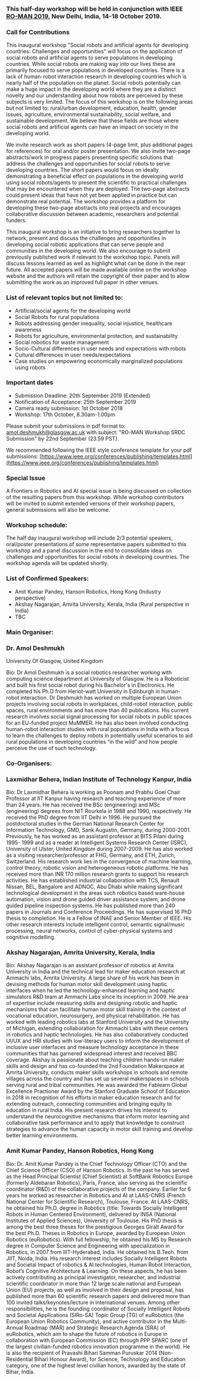 ### This half-day workshop will be held in conjunction with IEEE [RO-MAN 2019](https://ro-man2019.org/), New Delhi, India, 14-18 October 2019.

### Call for Contributions
This inaugural workshop "Social robots and artificial agents for developing countries: Challenges and opportunities" will focus on the application of social robots and artificial agents to serve populations in developing countries. While social robots are making way into our lives these are primarily focused to serve populations in developed countries. There is a lack of human-robot interaction research in developing countries which is nearly half of the population on the planet. Social robots potentially can make a huge impact in the developing world where they are a distinct novelty and our understanding about how robots are perceived by these subjects is very limited. The focus of this workshop is on the following areas but not limited to: rural/urban development, education, health, gender issues, agriculture, environmental sustainability, social welfare, and sustainable development. We believe that these fields are those where social robots and artificial agents can have an impact on society in the developing world. 

We invite research work as short papers (4-page limit, plus additional pages for references) for oral and/or poster presentation. We also invite two-page abstracts/work in progress papers presenting specific solutions that address the challenges and opportunities for social robots to serve developing countries. The short papers would focus on ideally demonstrating a beneficial effect on populations in the developing world using social robots/agents to present the scientific to practical challenges that may be encountered when they are deployed. The two-page abstracts could present ideas that have not yet been applied in practice but can demonstrate real potential. The workshop provides a platform for developing these two-page abstracts into real projects and encourages collaborative discussion between academic, researchers and potential funders.

This inaugural workshop is an initiative to bring researchers together to network, present and discuss the challenges and opportunities in developing social robotic applications that can serve people and communities in the developing world. We also encourage to submit previously published work if relevant to the workshop topic. Panels will discuss lessons learned as well as highlight what can be done in the near future. All accepted papers will be made available online on the workshop website and the authors will retain the copyright of their paper and to allow submitting the work as an improved full paper in other venues.

### List of relevant topics but not limited to:
* Artificial/social agents for the developing world
* Social Robots for rural populations
* Robots addressing gender inequality, social injustice, healthcare awareness
* Robots for agriculture, environmental protection, and sustainability 
* Social robotics for waste management 
* Socio-Cultural differences in user needs and expectations with robots
* Cultural differences in user needs/expectations 
* Case studies on empowering economically marginalized populations using robots

### Important dates

  * Submission Deadline: 20th September 2019 (Extended)
  * Notification of Acceptance: 25th September 2019
  * Camera ready submission: 1st October 2018
  * Workshop: 17th October, 8.30am-1.00pm

Please submit your submissions in pdf format to: amol.deshmukh@glasgow.ac.uk with subject: "RO-MAN Workshop SRDC Submission" by 22nd September (23.59 PST).

We recommended following the IEEE style conference template for your pdf submissions: [https://www.ieee.org/conferences/publishing/templates.html](https://www.ieee.org/conferences/publishing/templates.html)

### Special Issue
A Frontiers in Robotics and AI special issue is being discussed on collection of the resulting papers from this workshop. While workshop contributors will be invited to submit extended versions of their workshop papers, general submissions will also be welcome.

### Workshop schedule: 
The half day inaugural workshop will include 2/3 potential speakers, oral/poster presentations of some representative papers submitted to this workshop and a panel discussion in the end to consolidate ideas on challenges and opportunities for social robots in developing countries. The workshop agenda will be updated shortly.

### List of Confirmed Speakers:
* Amit Kumar Pandey, Hanson Robotics, Hong Kong (Industry perspective)
* Akshay Nagarajan, Amrita University, Kerala, India (Rural perspective in India)
* TBC

### Main Organiser:
### Dr. Amol Deshmukh
University Of Glasgow, United Kingdom

Bio: Dr Amol Deshmukh is a social robotics researcher working with computing science department at University of Glasgow. He is a Roboticist and built his first social robot during his Bachelor's in Electronics. He completed his Ph.D from Heriot-watt University in Edinburgh in human-robot interaction. Dr Deshmukh has worked on multiple European Union projects involving social robots in workplaces, child-robot interaction, public spaces, rural environments and has more than 40 publications. His current research involves social signal processing for social robots in public spaces for an EU-funded project MuMMER. He has also been involved conducting human-robot interaction studies with rural populations in India with a focus to learn the challenges to deploy robots in potentially useful scenarios to aid rural populations in developing countries “in the wild” and how people perceive the use of such technology.


### Co-Organisers:
### Laxmidhar Behera, Indian Institute of Technology Kanpur, India
Bio: Dr Laxmidhar Behera is working as Poonam and Prabhu Goel Chair Professor at IIT Kanpur having research and teaching experience of more than 24 years. He has received the BSc (engineering) and MSc (engineering) degrees from NIT Rourkela in 1988 and 1990, respectively. He received the PhD degree from IIT Delhi in 1996. He pursued the postdoctoral studies in the German National Research Center for Information Technology, GMD, Sank Augustin, Germany, during 2000-2001. Previously, he has worked as an assistant professor at BITS Pilani during 1995- 1999 and as a reader at Intelligent Systems Research Center (ISRC), University of Ulster, United Kingdom during 2007-2009. He has also worked as a visiting researcher/professor at FHG, Germany, and ETH, Zurich, Switzerland. His  research work lies in the convergence of machine learning, control theory, robotic vision and heterogeneous robotic platforms.  He has received more than INR 170 million research grants to support his research activities. He has established industrial collaboration with TCS, Renault Nissan, BEL, Bangalore and ADNOC, Abu Dhabi while making significant technological development in the areas such robotics based ware-house automation, vision and drone guided driver assistance system, and drone guided pipeline inspection systems. He has published more than 240 papers in Journals and Conference Proceedings. He has supervised 16 PhD thesis to completion. He is a Fellow of INAE and Senior Member of IEEE. His other research interests include intelligent control, semantic signal/music processing, neural networks, control of cyber-physical systems and cognitive modelling.

### Akshay Nagarajan, Amrita University, Kerala, India
Bio: Akshay Nagarajan is an assistant professor of robotics at Amrita University in India and the technical lead for maker education research at Ammachi labs, Amrita University. A large share of his work has been in devising methods for human motor skill development using haptic interfaces when he led the technology-enhanced learning and haptic simulators R&D team at Ammachi Labs since its inception in 2009. He area of expertise include measuring skills and designing robotic and haptic mechanisms that can facilitate human motor skill training in the context of vocational education, neurosurgery, and physical rehabilitation. He has worked with leading robotics labs at Stanford University and the University of Michigan, extending collaboration for Ammachi Labs with these centers in robotics and haptic technologies. He has also collaboratively conducted UI/UX and HRI studies with low-literacy users to inform the development of inclusive user interfaces and measure technology acceptance in these communities that has garnered widespread interest and received BBC coverage. Akshay is passionate about teaching children hands-on maker skills and design and has co-founded the 2nd Foundation Makerspace at Amrita University, conducts maker skills workshops in schools and remote villages across the country and has set up several makerspaces in schools serving rural and tribal communities. He was awarded the Fablearn Global Excellence Practioner Award by the Stanford Graduate School of Education in 2018 in recognition of his efforts in maker education research and for extending outreach, connecting communities and bringing equity to education in rural India. His present research drives his interest to understand the neurocognitive mechanisms that inform motor learning and collaborative task performance and to apply that knowledge to construct strategies to advance the human capacity in motor skill training and develop better learning environments.

### Amit Kumar Pandey, Hanson Robotics, Hong Kong
Bio: Dr. Amit Kumar Pandey is the Chief Technology Officer (CTO) and the Chief Science Officer (CSO) of Hanson Robotics. In the past he has served as the Head Principal Scientist (Chief Scientist) at SoftBank Robotics Europe (formerly Aldebaran Robotics), Paris, France, also serving as the scientific coordinator (R&D) of the collaborative projects of the company. Earlier for 6 years he worked as researcher in Robotics and AI at LAAS-CNRS (French National Center for Scientific Research), Toulouse, France. At LAAS-CNRS, he obtained his Ph.D. degree in Robotics (title: Towards Socially Intelligent Robots in Human Centered Environment), delivered by INSA (National Institutes of Applied Sciences), University of Toulouse. His PhD thesis is among the best three theses for the prestigious Georges Giralt Award for the best Ph.D. Theses in Robotics in Europe, awarded by European Union Robotics (euRobotics). With full fellowship, he obtained his MS by Research degree in Computer Science and Engineering with specialization in Robotics, in 2007 from IIIT-Hyderabad, India. He obtained his B.Tech. from JIIT, Noida, India. His research interest includes Socially Intelligent Robots and Societal Impact of robotics & AI technologies, Human Robot Interaction, Robot’s Cognitive Architecture & Learning. On these aspects, he has been actively contributing as principal investigator, researcher, and industrial scientific coordinator in more than 12 large scale national and European Union (EU) projects, as well as involved in their design and proposal, has published more than 60 scientific research papers and delivered more than 100 invited talks/keynotes/lecture in international venues. Among other responsibilities, he is the founding coordinator of Socially Intelligent Robots and Societal Applications (SIRo-SA) Topic Group (TG) of euRobotics (the European Union Robotics Community), and active contributor in the Multi-Annual Roadmap (MAR) and Strategic Research Agenda (SRA) of euRobotics, which aim to shape the future of robotics in Europe in collaboration with European Commission (EC) through PPP SPARC (one of the largest civilian-funded robotics innovation programme in the world). He is also the recipient of Pravashi Bihari Samman Puruskar 2014 (Non-Residential Bihari Honour Award), for Science, Technology and Education category, one of the highest level civilian honors, awarded by the state of Bihar, India.
